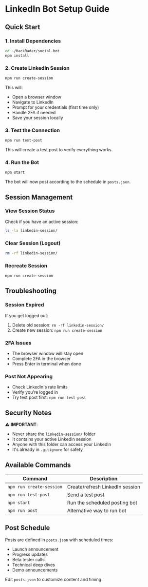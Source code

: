 # LinkedIn Bot Setup Guide

## Quick Start

### 1. Install Dependencies
```bash
cd ~/HackRadar/social-bot
npm install
```

### 2. Create LinkedIn Session
```bash
npm run create-session
```

This will:
- Open a browser window
- Navigate to LinkedIn
- Prompt for your credentials (first time only)
- Handle 2FA if needed
- Save your session locally

### 3. Test the Connection
```bash
npm run test-post
```

This will create a test post to verify everything works.

### 4. Run the Bot
```bash
npm start
```

The bot will now post according to the schedule in `posts.json`.

## Session Management

### View Session Status
Check if you have an active session:
```bash
ls -la linkedin-session/
```

### Clear Session (Logout)
```bash
rm -rf linkedin-session/
```

### Recreate Session
```bash
npm run create-session
```

## Troubleshooting

### Session Expired
If you get logged out:
1. Delete old session: `rm -rf linkedin-session/`
2. Create new session: `npm run create-session`

### 2FA Issues
- The browser window will stay open
- Complete 2FA in the browser
- Press Enter in terminal when done

### Post Not Appearing
- Check LinkedIn's rate limits
- Verify you're logged in
- Try test post first: `npm run test-post`

## Security Notes

⚠️ **IMPORTANT**: 
- Never share the `linkedin-session/` folder
- It contains your active LinkedIn session
- Anyone with this folder can access your LinkedIn
- It's already in `.gitignore` for safety

## Available Commands

| Command | Description |
|---------|-------------|
| `npm run create-session` | Create/refresh LinkedIn session |
| `npm run test-post` | Send a test post |
| `npm start` | Run the scheduled posting bot |
| `npm run post` | Alternative way to run bot |

## Post Schedule

Posts are defined in `posts.json` with scheduled times:
- Launch announcement
- Progress updates
- Beta tester calls
- Technical deep dives
- Demo announcements

Edit `posts.json` to customize content and timing.
